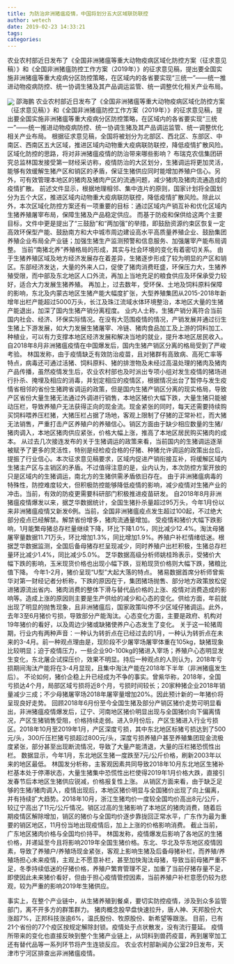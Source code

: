 ```yaml
---
title: 为防治非洲猪瘟疫情，中国将划分五大区域联防联控
author: wetech
date: 2019-02-23 14:33:21
tags: 
categories: 
---
```

农业农村部近日发布了《全国非洲猪瘟等重大动物疫病区域化防控方案（征求意见稿）》和《全国非洲猪瘟防控工作方案（2019年）》的征求意见稿，提出要全国实施非洲猪瘟等重大疫病分区防控策略，在区域内的各省要实现“三统一”——统一推进动物疫病防控、统一协调生猪及其产品调运监管、统一调整优化相关产业布局。
<!-- more -->
<img align="center" border="0" src="https://imgcdn.yicai.com/uppics/images/2019/02/6aefd8825fcd90799439ca38a36994b2.jpg" />
邵海鹏
农业农村部近日发布了《全国非洲猪瘟等重大动物疫病区域化防控方案（征求意见稿）》和《全国非洲猪瘟防控工作方案（2019年）》的征求意见稿，提出要全国实施非洲猪瘟等重大疫病分区防控策略，在区域内的各省要实现“三统一”——统一推进动物疫病防控、统一协调生猪及其产品调运监管、统一调整优化相关产业布局。
根据征求意见稿，全国将被划分为北部区、西北区、东部区、中南区、西南区五大区域，推进区域内动物重大疫病联防联控，降低疫情扩散风险。
区域化防控的思路，将对非洲猪瘟疫情的防治带来哪些影响？
布瑞克农信集团研究总监林国发接受第一财经采访称，疫情防治的大区划分，生猪调运将更加灵活，能够有效缓解生猪产区和销区的矛盾，保证生猪供应同时能增加养殖户信心。另外，可有效管理本地区的猪肉及猪肉产区的流通问题，减少猪肉及猪肉流通造成的疫情扩散。
前述文件显示，根据地理相邻、集中连片的原则，国家计划将全国划分为五个大区，推进区域内动物重大疫病联防联控，降低疫情扩散风险。除此以外，本次区域化防控方案还有一项重要的目标：通过区域内产销互补和优化区域内生猪养殖屠宰布局，保障生猪及产品稳定供应。
而基于防疫和保供给这两个主要目标，文件中更是提出了“三鼓励”和“两加强”的举措，即鼓励资源约束区恢复一定高效环保型产能、鼓励南方和大中城市周边建设高水平高质量养殖企业、鼓励集团养殖企业布局全产业链；加强生猪生产监测预警和信息服务、加强屠宰产能布局调整。
当前“南猪北养”养殖格局的形成，其实与社会环境的变化有着密切关系。
由于生猪养殖区域及地方经济发展存在着差异，生猪逐步形成了较为明显的产区和销区。东部经济发达，大量的外来人口，促使了猪肉消费旺盛，环保压力大，生猪养殖受限，而中部及东北地区人口外流，再加上当地充足的粮食供应及环保承受力较好，适合大力发展生猪养殖。
再加上，过去数年，受环保、土地及饲料原料保障的影响，东北及内蒙古地区生猪产能大幅度扩张，大型养殖集团从2015-2018年新增年出栏产能超过5000万头，长江及珠江流域水体环境整治，本地区大量的生猪产能退出，加深了国内生猪产销分离程度。
业内人士称，生猪产销分离符合当前国内社会、经济、环保实际情况。在没有大范围疫情的情况，产销发展并通过衍生生猪上下游发展，如大力发展生猪屠宰、冷链、猪肉食品加工及上游的饲料加工、种植业，可以有力支撑本地区经济发展和解决当地的就业，提升本地区居民收入。
自2018年8月非洲猪瘟疫情在中国爆发后，国内生猪产销区分离的格局受到了严峻考验。
林国发称，由于疫情缺乏有效防治疫苗，且对猪群有高致病、高死亡率等特点，病毒还可通过活猪、饲料原料、猪的排泄物及未经过高温处理的猪肉及猪肉产品传播，虽然疫情发生后，农业农村部也及时派出专项小组对发生疫情的猪场进行扑杀、掩埋及相应的消毒，并划定相应的疫情区，根据情况出台了暂停与发生疫情省相邻的省份生猪跨省调运的政策，但是国内生猪产销区分离的现实格局，导致产区省份大量生猪无法通过外调进行销售，本地区猪价大幅下跌，大量生猪只能被动压栏，导致养殖户无法获得正向的现金流。现金紧张的同时，每天还需要持续购买饲料喂养压栏猪，大猪压栏占据了场地，客观上限制了仔猪的正常补栏，而大猪无法销售，严重打击产区养殖户的养殖信心。销区方面由于缺少相应数量的生猪/猪肉调入，本地区猪肉供应紧张，价格大幅上涨，推高了本地区居民购买猪肉的成本。
从过去几次接连发布的关于生猪调运的政策来看，当前国内的生猪调运逐渐被赋予了更多的灵活性，特别是经检疫合格的仔猪、种猪允许调运的政策出台后，提振了行业信心。本次征求意见稿要求，区域内促进产销衔接互补，将缓解区域内生猪主产区与主销区的矛盾。不过值得注意的是，业内认为，本次防控方案开放的只是区域内的生猪调运，南北方的生猪供需矛盾依旧存在。
由于非洲猪瘟病毒的特殊性，防控难度较大，但积极防控能够降低疫情的影响，减少疫情对生猪产业的冲击。当前，有效的防疫更需要科研部门积极推进疫苗研发。
自2018年8月非洲猪瘟疫情爆发以来，据芝华数据统计，全国生猪扑杀量超过95万头，今年1月份以来非洲猪瘟疫情又新发6例。当前，全国非洲猪瘟疫点发生超过100起，不过绝大部分疫点已经解禁。解禁省份增多，猪肉流通量增加。
受疫情和猪价大幅下跌影响，1月能繁母猪总存栏量继续下降，环比下降1.0%，同比减少12.4%。淘汰母猪屠宰量数据11.71万头，环比增加1.3%，同比增加1.9%。养殖户补栏情绪低迷。根据芝华数据监测，全国后备母猪存栏呈现减少，同时养殖户出栏积极，生猪总存栏量环比减少1.4%，同比减少5.0%。
芝华数据高级分析师姚桂玲表示，受猪价大幅下跌的影响，玉米现货价格也出现小幅下跌，豆粕现货价格则大幅下跌，猪粮比值下降。
今年1-2月，猪价呈现“U型”大起大落的特点。
猪易数据首席分析师曾紫华对第一财经记者分析称，下跌的原因在于，集团猪场抛售、部分地方政策放松促进猪源流出省内、猪肉消费的整体下滑与替代品价格的上涨、疫情对消费造成的影响等。造成上涨的原因则主要是生产供给的减少和心态的变化。供给方面，年前就出现了明显的抛售现象，且非洲猪瘟后，国家政策叫停不少区域仔猪调运。此外，去年3至6月猪价亏损，导致部分产能淘汰。心态变化方面，主要是政府、机构对19年猪价的看好，以及周边少猪或缺猪使养户心态发生了变化。
关于这一轮猪周期，行业内有两种声音：一种认为转折点在已经过去的1月，一种认为转折点在未来的3-4月。前一种观点理由是，现阶段不少屠宰场屠宰体重在105kg，缺猪现象比较明显；迫于疫情压力，一些企业90-100kg的猪进入宰场；养殖户心态明显发生变化，东北屠企试探压价，效果不明显。持后一种观点的人则认为，2018年亏损期间淘汰产能将在3-4月显现，且集中淘汰产能在2018年下半年（非洲猪瘟发生后）。
不论如何，猪价企稳上升已经成为不争的事实。曾紫华称，2018年，全国亏损达4个月，局部区域亏损将近8个月，亏损时间较长；20家种猪企业2018年销量减少三成；不少母猪屠宰场2018年屠宰量增加20%。因此预计新的一年猪价将呈现良好走势。
回顾2018年6月份至今全国生猪及部分产销区猪价走势可明显看出，非洲猪瘟疫情爆发后，辽宁、河南地区猪价明显出现与全国猪价向下偏离情况，产区生猪销售受阻，价格持续走弱。进入9月份后，产区生猪进入行业亏损区。2018年10月至2019年1月，产区深度亏损，其中东北地区标猪亏损达到了500元/头，300斤压栏猪亏损超过800元/头，深度亏损养殖户甚至养殖集团现金流极度紧张，部分甚至出现断流情况，导致了大量产能清退，大量的压栏猪恐慌性出栏。
数据显示，今年1月，东北地区生猪一度跌至7元/公斤价格，刷新2003年以来的地区最低。
林国发分析称，主客观因素共同导致2018年10月东北地区生猪补栏基本处于停滞状态，大量生猪集中恐慌性出栏使得2019年1月价格大跌，直接引发春节后本地区生猪供应锐减，价格报复性上涨。
从销区方面来看，由于缺乏足够的生猪/猪肉调入，疫情出现后，本地区猪价明显与全国猪价出现了向上偏离，并有持续扩大趋势。2018年10月，浙江生猪均价一度较全国均价高出8元/公斤，较辽宁高出了11元/公斤情况。销区过高的生猪影响了本地区的猪肉消费，随着后期疫情区解除增加，销区的猪价与全国均价逐步靠拢回正常水平，广东作为最为重要的销区地区，11月份当地出现疫情后，加上上涨的价格影响消费。
截止当前，广东地区猪肉价格与全国均价持平。
林国发称，疫情爆发后影响了各地区的生猪价格，并递延至今且将影响2019年全国生猪价格。东北、华北及华东地区疫情因素，导致了养殖户/养殖场现金紧张，客观上影响生猪及后备母猪补栏，而养殖/养殖场担心未来疫情，主观上不愿意补栏，甚至加快淘汰母猪，导致当前母猪严重不足，冬季持续低迷的仔猪价格，养殖户繁育管理不足，加重了当前仔猪存量不足，即使因此未来猪价看好，但由于担心疫情管控因素，当前养殖户补栏意愿仍较为悲观，较为严重的影响2019年生猪供应。
 
 
事实上，在整个产业链中，从生猪养殖到餐桌，要切实防控疫情，涉及到众多监管部门，离不开多方的群策群力。
猪肉概念股早盘快速拉升，唐人神、天邦股份大涨超7%，正邦科技涨逾6%，温氏股份、牧原股份、新希望等跟涨。
目前，已有21个省份的77个疫区按规定解除封锁。疫情处于点状散发，没有流行蔓延。
疫情所带来的变化也直接反映到整个生猪产业链上，从饲料到兽药疫苗，再到屠宰加工还有替代品等一系列环节将产生连锁反应。
农业农村部新闻办公室29日发布，天津市宁河区排查出非洲猪瘟疫情。
